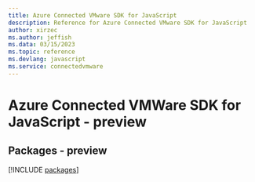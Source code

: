 ```yaml
---
title: Azure Connected VMware SDK for JavaScript
description: Reference for Azure Connected VMware SDK for JavaScript
author: xirzec
ms.author: jeffish
ms.data: 03/15/2023
ms.topic: reference
ms.devlang: javascript
ms.service: connectedvmware
---
```

# Azure Connected VMWare SDK for JavaScript - preview
## Packages - preview
[!INCLUDE [packages](connected-vmware-index.md)]